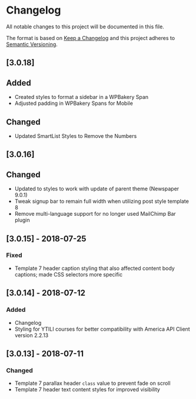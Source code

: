 # Changelog
All notable changes to this project will be documented in this file.

The format is based on [Keep a Changelog](http://keepachangelog.com/en/1.0.0/)
and this project adheres to [Semantic Versioning](http://semver.org/spec/v2.0.0.html).

## [3.0.18]
## Added
- Created styles to format a sidebar in a WPBakery Span
- Adjusted padding in WPBakery Spans for Mobile
## Changed
- Updated SmartList Styles to Remove the Numbers


## [3.0.16]
## Changed
- Updated to styles to work with update of parent theme (Newspaper 9.0.1)
- Tweak signup bar to remain full width when utilizing post style template 8
- Remove multi-language support for no longer used MailChimp Bar plugin

## [3.0.15] - 2018-07-25
### Fixed
- Template 7 header caption styling that also affected content body captions; made CSS selectors more specific

## [3.0.14] - 2018-07-12
### Added
- Changelog
- Styling for YTILI courses for better compatibility with America API Client version 2.2.13

## [3.0.13] - 2018-07-11
### Changed
- Template 7 parallax header `class` value to prevent fade on scroll
- Template 7 header text content styles for improved visibility
